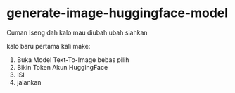 # generate-image-huggingface-model
Cuman Iseng dah
kalo mau diubah ubah siahkan

kalo baru pertama kali make:
1. Buka Model Text-To-Image bebas pilih
2. Bikin Token Akun HuggingFace
3. ISI
4. jalankan
